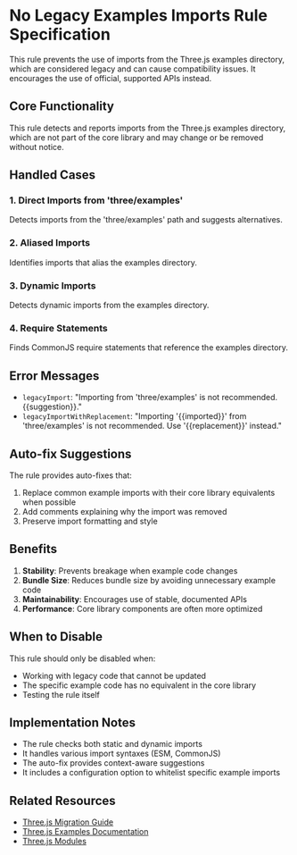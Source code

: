 # No Legacy Examples Imports Rule Specification

This rule prevents the use of imports from the Three.js examples directory, which are considered legacy and can cause compatibility issues. It encourages the use of official, supported APIs instead.

## Core Functionality

This rule detects and reports imports from the Three.js examples directory, which are not part of the core library and may change or be removed without notice.

## Handled Cases

### 1. Direct Imports from 'three/examples'

Detects imports from the 'three/examples' path and suggests alternatives.

### 2. Aliased Imports

Identifies imports that alias the examples directory.

### 3. Dynamic Imports

Detects dynamic imports from the examples directory.

### 4. Require Statements

Finds CommonJS require statements that reference the examples directory.

## Error Messages

- `legacyImport`: "Importing from 'three/examples' is not recommended. {{suggestion}}."
- `legacyImportWithReplacement`: "Importing '{{imported}}' from 'three/examples' is not recommended. Use '{{replacement}}' instead."

## Auto-fix Suggestions

The rule provides auto-fixes that:

1. Replace common example imports with their core library equivalents when possible
2. Add comments explaining why the import was removed
3. Preserve import formatting and style

## Benefits

1. **Stability**: Prevents breakage when example code changes
2. **Bundle Size**: Reduces bundle size by avoiding unnecessary example code
3. **Maintainability**: Encourages use of stable, documented APIs
4. **Performance**: Core library components are often more optimized

## When to Disable

This rule should only be disabled when:

- Working with legacy code that cannot be updated
- The specific example code has no equivalent in the core library
- Testing the rule itself

## Implementation Notes

- The rule checks both static and dynamic imports
- It handles various import syntaxes (ESM, CommonJS)
- The auto-fix provides context-aware suggestions
- It includes a configuration option to whitelist specific example imports

## Related Resources

- [Three.js Migration Guide](https://github.com/mrdoob/three.js/wiki/Migration-Guide)
- [Three.js Examples Documentation](https://threejs.org/docs/#examples)
- [Three.js Modules](https://github.com/mrdoob/three.js/tree/dev/examples/jsm)
